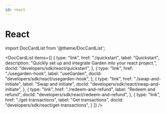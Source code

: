 ```yaml
---
id: react
---
```


# React

import DocCardList from '@theme/DocCardList';

<DocCardList
items={[
{
type: "link",
href: "./quickstart",
label: "Quickstart",
description: "Quickly set up and integrate Garden into your react project.",
docId: "developers/sdk/react/quickstart",
},
{
type: "link",
href: "./usegarden-hook",
label: "useGarden",
docId: "developers/sdk/react/usegarden-hook",
},
{
type: "link",
href: "./swap-and-initiate",
label: "Swap and initiate",
docId: "developers/sdk/react/swap-and-initiate",
},
{
type: "link",
href: "./redeem-and-refund",
label: "Redeem and refund",
docId: "developers/sdk/react/redeem-and-refund",
},
{
type: "link",
href: "./get-transactions",
label: "Get transactions",
docId: "developers/sdk/react/get-transactions",
}
]}
/>
